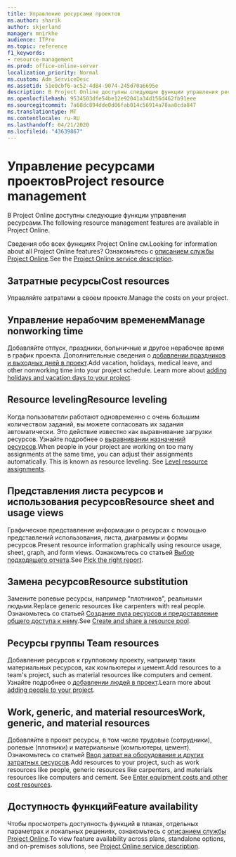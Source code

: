 ```yaml
---
title: Управление ресурсами проектов
ms.author: sharik
author: skjerland
manager: mnirkhe
audience: ITPro
ms.topic: reference
f1_keywords:
- resource-management
ms.prod: office-online-server
localization_priority: Normal
ms.custom: Adm_ServiceDesc
ms.assetid: 51e0cbf6-ac52-4d84-9074-245d70a6695e
description: В Project Online доступны следующие функции управления ресурсами.
ms.openlocfilehash: 9534503dfe54be12e92041a34d156d462fb91eee
ms.sourcegitcommit: 7a68dc894dde0d06fab014c56914a78aa8cda847
ms.translationtype: MT
ms.contentlocale: ru-RU
ms.lasthandoff: 04/21/2020
ms.locfileid: "43639867"
---
```

# <a name="project-resource-management"></a><span data-ttu-id="66b04-103">Управление ресурсами проектов</span><span class="sxs-lookup"><span data-stu-id="66b04-103">Project resource management</span></span>

<span data-ttu-id="66b04-104">В Project Online доступны следующие функции управления ресурсами.</span><span class="sxs-lookup"><span data-stu-id="66b04-104">The following resource management features are available in Project Online.</span></span>
  
<span data-ttu-id="66b04-105">Сведения обо всех функциях Project Online см.</span><span class="sxs-lookup"><span data-stu-id="66b04-105">Looking for information about all Project Online features?</span></span> <span data-ttu-id="66b04-106">Ознакомьтесь с [описанием службы Project Online](project-online-service-description.md).</span><span class="sxs-lookup"><span data-stu-id="66b04-106">See the [Project Online service description](project-online-service-description.md).</span></span>
  
## <a name="cost-resources"></a><span data-ttu-id="66b04-107">Затратные ресурсы</span><span class="sxs-lookup"><span data-stu-id="66b04-107">Cost resources</span></span>

<span data-ttu-id="66b04-108">Управляйте затратами в своем проекте.</span><span class="sxs-lookup"><span data-stu-id="66b04-108">Manage the costs on your project.</span></span>
  
## <a name="manage-nonworking-time"></a><span data-ttu-id="66b04-109">Управление нерабочим временем</span><span class="sxs-lookup"><span data-stu-id="66b04-109">Manage nonworking time</span></span>

<span data-ttu-id="66b04-p102">Добавляйте отпуск, праздники, больничные и другое нерабочее время в график проекта. Дополнительные сведения о [добавлении праздников и выходных дней в проект](https://go.microsoft.com/fwlink/p/?LinkId=271337).</span><span class="sxs-lookup"><span data-stu-id="66b04-p102">Add vacation, holidays, medical leave, and other nonworking time into your project schedule. Learn more about [adding holidays and vacation days to your project](https://go.microsoft.com/fwlink/p/?LinkId=271337).</span></span>
  
## <a name="resource-leveling"></a><span data-ttu-id="66b04-112">Resource leveling</span><span class="sxs-lookup"><span data-stu-id="66b04-112">Resource leveling</span></span>

<span data-ttu-id="66b04-p103">Когда пользователи работают одновременно с очень большим количеством заданий, вы можете согласовать их задания автоматически. Это действие известно как выравнивание загрузки ресурсов. Узнайте подробнее о [выравнивании назначений ресурсов](https://go.microsoft.com/fwlink/p/?LinkId=271348).</span><span class="sxs-lookup"><span data-stu-id="66b04-p103">When people in your project are working on too many assignments at the same time, you can adjust their assignments automatically. This is known as resource leveling. See [Level resource assignments](https://go.microsoft.com/fwlink/p/?LinkId=271348).</span></span>
  
## <a name="resource-sheet-and-usage-views"></a><span data-ttu-id="66b04-116">Представления листа ресурсов и использования ресурсов</span><span class="sxs-lookup"><span data-stu-id="66b04-116">Resource sheet and usage views</span></span>

<span data-ttu-id="66b04-117">Графическое представление информации о ресурсах с помощью представлений использования, листа, диаграммы и формы ресурсов.</span><span class="sxs-lookup"><span data-stu-id="66b04-117">Present resource information graphically using resource usage, sheet, graph, and form views.</span></span> <span data-ttu-id="66b04-118">Ознакомьтесь со статьей [Выбор подходящего отчета](https://go.microsoft.com/fwlink/?LinkId=402920).</span><span class="sxs-lookup"><span data-stu-id="66b04-118">See [Pick the right report](https://go.microsoft.com/fwlink/?LinkId=402920).</span></span>
  
## <a name="resource-substitution"></a><span data-ttu-id="66b04-119">Замена ресурсов</span><span class="sxs-lookup"><span data-stu-id="66b04-119">Resource substitution</span></span>

<span data-ttu-id="66b04-120">Замените ролевые ресурсы, например "плотников", реальными людьми.</span><span class="sxs-lookup"><span data-stu-id="66b04-120">Replace generic resources like carpenters with real people.</span></span> <span data-ttu-id="66b04-121">Ознакомьтесь со статьей [Создание пула ресурсов и предоставление общего доступа к нему](https://go.microsoft.com/fwlink/?LinkId=402921).</span><span class="sxs-lookup"><span data-stu-id="66b04-121">See [Create and share a resource pool](https://go.microsoft.com/fwlink/?LinkId=402921).</span></span>
  
## <a name="team-resources"></a><span data-ttu-id="66b04-122">Ресурсы группы </span><span class="sxs-lookup"><span data-stu-id="66b04-122">Team resources</span></span>

<span data-ttu-id="66b04-123">Добавление ресурсов к групповому проекту, например таких материальных ресурсов, как компьютеры и цемент.</span><span class="sxs-lookup"><span data-stu-id="66b04-123">Add resources to a team's project, such as material resources like computers and cement.</span></span> <span data-ttu-id="66b04-124">Узнайте подробнее о [добавлении людей в проект](https://go.microsoft.com/fwlink/p/?LinkId=271347).</span><span class="sxs-lookup"><span data-stu-id="66b04-124">Learn more about [adding people to your project](https://go.microsoft.com/fwlink/p/?LinkId=271347).</span></span>
  
## <a name="work-generic-and-material-resources"></a><span data-ttu-id="66b04-125">Work, generic, and material resources</span><span class="sxs-lookup"><span data-stu-id="66b04-125">Work, generic, and material resources</span></span>

<span data-ttu-id="66b04-p107">Добавляйте в проект ресурсы, в том числе трудовые (сотрудники), ролевые (плотники) и материальные (компьютеры, цемент). Ознакомьтесь со статьей [Ввод затрат на оборудование и других затратных ресурсов](https://go.microsoft.com/fwlink/?LinkId=402922).</span><span class="sxs-lookup"><span data-stu-id="66b04-p107">Add resources to your project, such as work resources like people, generic resources like carpenters, and materials resources like computers and cement. See [Enter equipment costs and other cost resources](https://go.microsoft.com/fwlink/?LinkId=402922).</span></span>
  
## <a name="feature-availability"></a><span data-ttu-id="66b04-128">Доступность функций</span><span class="sxs-lookup"><span data-stu-id="66b04-128">Feature availability</span></span>

<span data-ttu-id="66b04-129">Чтобы просмотреть доступность функций в планах, отдельных параметрах и локальных решениях, ознакомьтесь с [описанием службы Project Online](project-online-service-description.md).</span><span class="sxs-lookup"><span data-stu-id="66b04-129">To view feature availability across plans, standalone options, and on-premises solutions, see [Project Online service description](project-online-service-description.md).</span></span>
  

